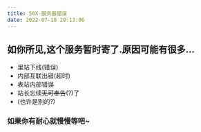 ```yaml
---
title: 50X-服务器错误
date: 2022-07-18 20:13:06
---
```


## 如你所见,这个服务暂时寄了.原因可能有很多...

- 里站下线(错误)
- 内部互联出错(超时)
- 表站内部错误
- 站长忘续~~无可奉告~~(?)了
- (也许是别的?)

### 如果你有耐心就慢慢等吧~